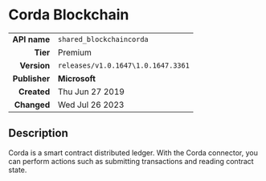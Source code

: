 # Corda Blockchain
| | |
|-:|-|
|**API name**|`shared_blockchaincorda`|
|**Tier**|Premium|
|**Version**|`releases/v1.0.1647\1.0.1647.3361`|
|**Publisher**|**Microsoft**|
|**Created**|Thu Jun 27 2019|
|**Changed**|Wed Jul 26 2023|

## Description
Corda is a smart contract distributed ledger. With the Corda connector, you can perform actions such as submitting transactions and reading contract state.
